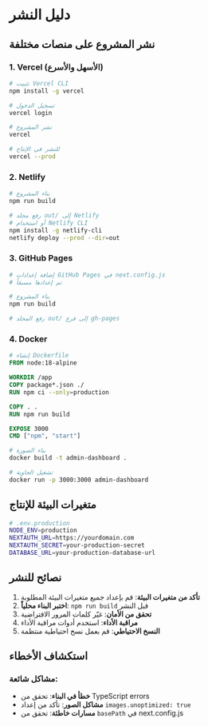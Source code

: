 # دليل النشر

## نشر المشروع على منصات مختلفة

### 1. Vercel (الأسهل والأسرع)

```bash
# تثبيت Vercel CLI
npm install -g vercel

# تسجيل الدخول
vercel login

# نشر المشروع
vercel

# للنشر في الإنتاج
vercel --prod
```

### 2. Netlify

```bash
# بناء المشروع
npm run build

# رفع مجلد out/ إلى Netlify
# أو استخدام Netlify CLI
npm install -g netlify-cli
netlify deploy --prod --dir=out
```

### 3. GitHub Pages

```bash
# إضافة إعدادات GitHub Pages في next.config.js
# تم إعدادها مسبقاً

# بناء المشروع
npm run build

# رفع المجلد out/ إلى فرع gh-pages
```

### 4. Docker

```dockerfile
# إنشاء Dockerfile
FROM node:18-alpine

WORKDIR /app
COPY package*.json ./
RUN npm ci --only=production

COPY . .
RUN npm run build

EXPOSE 3000
CMD ["npm", "start"]
```

```bash
# بناء الصورة
docker build -t admin-dashboard .

# تشغيل الحاوية
docker run -p 3000:3000 admin-dashboard
```

## متغيرات البيئة للإنتاج

```bash
# .env.production
NODE_ENV=production
NEXTAUTH_URL=https://yourdomain.com
NEXTAUTH_SECRET=your-production-secret
DATABASE_URL=your-production-database-url
```

## نصائح للنشر

1. **تأكد من متغيرات البيئة**: قم بإعداد جميع متغيرات البيئة المطلوبة
2. **اختبر البناء محلياً**: `npm run build` قبل النشر
3. **تحقق من الأمان**: غيّر كلمات المرور الافتراضية
4. **مراقبة الأداء**: استخدم أدوات مراقبة الأداء
5. **النسخ الاحتياطي**: قم بعمل نسخ احتياطية منتظمة

## استكشاف الأخطاء

### مشاكل شائعة:
- **خطأ في البناء**: تحقق من TypeScript errors
- **مشاكل الصور**: تأكد من إعداد `images.unoptimized: true`
- **مسارات خاطئة**: تحقق من `basePath` في next.config.js